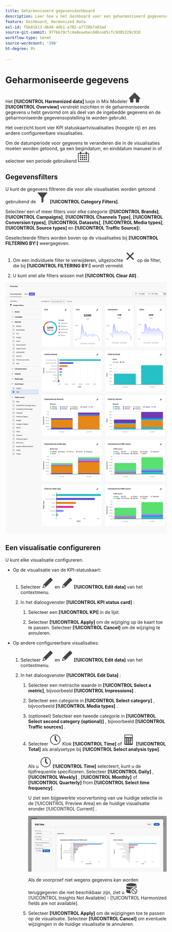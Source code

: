 ```yaml
---
title: Geharmoniseerd gegevensdashboard
description: Leer hoe u het dashboard voor een geharmoniseerd gegevensoverzicht in Mix Modeler kunt gebruiken.
feature: Dashboard, Harmonized Data
exl-id: fbb01613-d648-4db1-a782-a7720b7a03ad
source-git-commit: 9776b79cfc4a8eaebecd4bce85cfc9d85329c910
workflow-type: tm+mt
source-wordcount: '298'
ht-degree: 0%

---
```


# Geharmoniseerde gegevens

Het **[!UICONTROL Harmonized data]** lusje in Mix Modeler ![&#x200B; Huis &#x200B;](/help/assets/icons/Home.svg) **[!UICONTROL Overview]** verstrekt inzichten in de geharmoniseerde gegevens u hebt gevormd om als deel van de ingebedde gegevens en de geharmoniseerde gegevensopstelling te worden gebruikt.

Het overzicht toont vier KPI statuskaartvisualisaties (hoogste rij) en zes andere configureerbare visualisaties.

Om de datumperiode voor gegevens te veranderen die in de visualisaties moeten worden getoond, ga een begindatum, en einddatum manueel in of selecteer een periode gebruikend ![&#x200B; Kalender &#x200B;](/help/assets/icons/Calendar.svg).

## Gegevensfilters

U kunt de gegevens filtreren die voor alle visualisaties worden getoond gebruikend de ![&#x200B; ruit van de Filter &#x200B;](/help/assets/icons/Filter.svg) **[!UICONTROL Category Filters]**.

Selecteer een of meer filters voor elke categorie (**[!UICONTROL Brands]**, **[!UICONTROL Campaigns]**, **[!UICONTROL Channels Type]**, **[!UICONTROL Conversion types]**, **[!UICONTROL Datasets]**, **[!UICONTROL Media types]**, **[!UICONTROL Source types]** en **[!UICONTROL Traffic Source]**).

Geselecteerde filters worden boven op de visualisaties bij **[!UICONTROL FILTERING BY:]** weergegeven.

1. Om een individuele filter te verwijderen, uitgezochte ![&#x200B; dicht &#x200B;](/help/assets/icons/Close.svg) op de filter, die bij **[!UICONTROL FILTERING BY:]** wordt vermeld.

1. U kunt snel alle filters wissen met **[!UICONTROL Clear All]** .

![&#x200B; Geharmoniseerd gegeven overzicht &#x200B;](/help/assets/harmonized-data-overview.png)


## Een visualisatie configureren

U kunt elke visualisatie configureren.

* Op de visualisatie van de KPI-statuskaart:

   1. Selecteer ![&#x200B; uitgeven &#x200B;](/help/assets/icons/Edit.svg) en ![&#x200B; uitgeven &#x200B;](/help/assets/icons/Edit.svg) **[!UICONTROL Edit data]** van het contextmenu.

   1. In het dialoogvenster **[!UICONTROL KPI status card]** :

      1. Selecteer een **[!UICONTROL KPI]** in de lijst.

      1. Selecteer **[!UICONTROL Apply]** om de wijziging op de kaart toe te passen. Selecteer **[!UICONTROL Cancel]** om de wijziging te annuleren.

* Op andere configureerbare visualisaties:

   1. Selecteer ![&#x200B; uitgeven &#x200B;](/help/assets/icons/Edit.svg) en ![&#x200B; uitgeven &#x200B;](/help/assets/icons/Edit.svg) **[!UICONTROL Edit data]** van het contextmenu.

   1. In het dialoogvenster **[!UICONTROL Edit Data]** :

      1. Selecteer een metrische waarde in **[!UICONTROL Select a metric]**, bijvoorbeeld **[!UICONTROL Impressions]** .
      1. Selecteer een categorie in **[!UICONTROL Select category]** , bijvoorbeeld **[!UICONTROL Media types]** .
      1. (optioneel) Selecteer een tweede categorie in **[!UICONTROL Select second category (optional)]** , bijvoorbeeld **[!UICONTROL Traffic sources]** .
      1. Selecteer ![&#128279;](/help/assets/icons/Clock.svg) Klok **[!UICONTROL Time]** of ![&#x200B; Rekenmachine &#x200B;](/help/assets/icons/Calculator.svg) **[!UICONTROL Total]** als analysetype bij **[!UICONTROL Select analysis type]**.

         Als u ![&#x200B; Klok &#x200B;](/help/assets/icons/Clock.svg) **[!UICONTROL Time]** selecteert, kunt u de tijdfrequentie specificeren. Selecteer **[!UICONTROL Daily]** , **[!UICONTROL Weekly]** , **[!UICONTROL Monthly]** of **[!UICONTROL Quarterly]** from **[!UICONTROL Select time frequency]** .

         U ziet een bijgewerkte voorvertoning van uw huidige selectie in de [!UICONTROL Preview Area] en de huidige visualisatie eronder [!UICONTROL Current] .

         ![&#x200B; geef geharmoniseerde gegevens uit widget &#x200B;](/help/assets/edit-harmonized-data-widget.png)

         Als de voorproef niet wegens gegevens kan worden teruggegeven die niet beschikbaar zijn, ziet u ![&#x200B; fout van Gegevens &#x200B;](/help/assets/icons/DataUnavailable.svg) [!UICONTROL Insights Not Available] - [!UICONTROL Harmonized fields are not available].

      1. Selecteer **[!UICONTROL Apply]** om de wijzigingen toe te passen op de visualisatie. Selecteer **[!UICONTROL Cancel]** om eventuele wijzigingen in de huidige visualisatie te annuleren.
